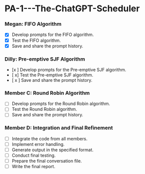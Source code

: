 # PA-1---The-ChatGPT-Scheduler

### Megan: FIFO Algorithm
- [x] Develop prompts for the FIFO algorithm.
- [x] Test the FIFO algorithm.
- [x] Save and share the prompt history.

### Dilly: Pre-emptive SJF Algorithm
- [x ] Develop prompts for the Pre-emptive SJF algorithm.
- [ x] Test the Pre-emptive SJF algorithm.
- [ x ] Save and share the prompt history.

### Member C: Round Robin Algorithm
- [ ] Develop prompts for the Round Robin algorithm.
- [ ] Test the Round Robin algorithm.
- [ ] Save and share the prompt history.

### Member D: Integration and Final Refinement
- [ ] Integrate the code from all members.
- [ ] Implement error handling.
- [ ] Generate output in the specified format.
- [ ] Conduct final testing.
- [ ] Prepare the final conversation file.
- [ ] Write the final report.
